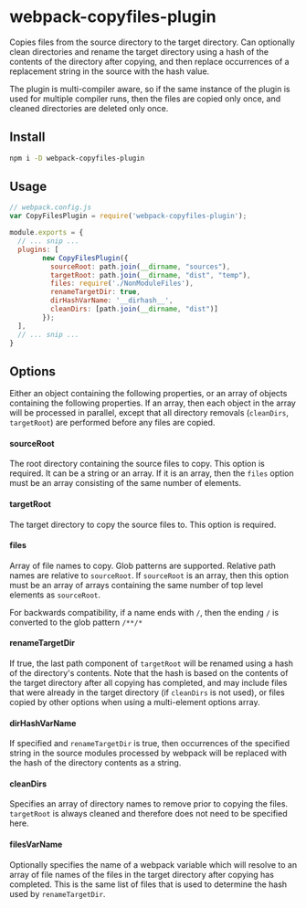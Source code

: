 # webpack-copyfiles-plugin

Copies files from the source directory to the target directory.  Can optionally clean directories and rename the target directory using a hash of the contents of the directory after copying, and then replace occurrences of a replacement string in the source with the hash value.  

The plugin is multi-compiler aware, so if the same instance of the plugin is used for multiple compiler runs, then the files are copied only once, and cleaned directories are deleted only once.

## Install

```bash
npm i -D webpack-copyfiles-plugin
```
## Usage

```javascript
// webpack.config.js
var CopyFilesPlugin = require('webpack-copyfiles-plugin');

module.exports = {
  // ... snip ...
  plugins: [
		new CopyFilesPlugin({
		  sourceRoot: path.join(__dirname, "sources"),
		  targetRoot: path.join(__dirname, "dist", "temp"),
		  files: require('./NonModuleFiles'),
		  renameTargetDir: true,
		  dirHashVarName: '__dirhash__',
		  cleanDirs: [path.join(__dirname, "dist")]
		});
  ],
  // ... snip ...
}
```
## Options

Either an object containing the following properties, or an array of objects containing the following properties.  If an array, then each object in the array will be processed in parallel, except that all directory removals (`cleanDirs`, `targetRoot`) are performed before any files are copied.

#### sourceRoot

The root directory containing the source files to copy.  This option is required.  It can be a string or an array.  If it is an array, then the `files` option must be an array consisting of the same number of elements.

#### targetRoot

The target directory to copy the source files to.  This option is required.

#### files

Array of file names to copy.  Glob patterns are supported.  Relative path names are relative to `sourceRoot`.  If `sourceRoot` is an array, then this option must be an array of arrays containing the same number of top level elements as `sourceRoot`.

For backwards compatibility, if a name ends with `/`, then the ending `/` is converted to the glob pattern `/**/*`

#### renameTargetDir

If true, the last path component of `targetRoot` will be renamed using a hash of the directory's contents.  Note that the hash is based on the contents
of the target directory after all copying has completed, and may include files that were already in the target directory (if `cleanDirs` is not used), or files copied by other options when using a multi-element options array.

#### dirHashVarName

If specified and `renameTargetDir` is true, then occurrences of the specified string in the source modules processed by webpack will be replaced with the hash of the directory contents as a string.

#### cleanDirs

Specifies an array of directory names to remove prior to copying the files.  `targetRoot` is always cleaned and therefore does not need to be specified here.

#### filesVarName

Optionally specifies the name of a webpack variable which will resolve to an array of file names of the files in the target directory after copying has completed.  This is the same list of files that is used to determine the hash used by `renameTargetDir`.
